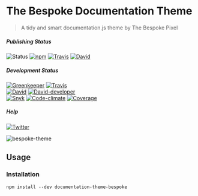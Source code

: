 # The Bespoke Documentation Theme

> A tidy and smart documentation.js theme by The Bespoke Pixel

##### Publishing Status

![Status](https://img.shields.io/badge/status-beta-blue) [![npm](https://img.shields.io/npm/v/documentation-theme-bespoke?logo=npm)](https://www.npmjs.com/package/documentation-theme-bespoke "npm") [![Travis](https://img.shields.io/travis/com/thebespokepixel/documentation-theme-bespoke/master?logo=travis)](https://travis-ci.com/thebespokepixel/documentation-theme-bespoke "Travis") [![David](https://david-dm.org/thebespokepixel/documentation-theme-bespoke/master/status.svg)](https://david-dm.org/thebespokepixel/documentation-theme-bespoke/master "David")   

##### Development Status

[![Greenkeeper](https://badges.greenkeeper.io/thebespokepixel/documentation-theme-bespoke.svg)](https://greenkeeper.io/ "Greenkeeper") [![Travis](https://img.shields.io/travis/com/thebespokepixel/documentation-theme-bespoke/develop?logo=travis)](https://travis-ci.com/thebespokepixel/documentation-theme-bespoke "Travis")  
 [![David](https://david-dm.org/thebespokepixel/documentation-theme-bespoke/develop/status.svg)](https://david-dm.org/thebespokepixel/documentation-theme-bespoke/develop "David") [![David-developer](https://david-dm.org/thebespokepixel/documentation-theme-bespoke/develop/dev-status.svg)](https://david-dm.org/thebespokepixel/documentation-theme-bespoke/develop?type=dev "David-developer")  
 [![Snyk](https://snyk.io/test/github/thebespokepixel/documentation-theme-bespoke/badge.svg)](https://snyk.io/test/github/thebespokepixel/documentation-theme-bespoke "Snyk") [![Code-climate](https://api.codeclimate.com/v1/badges/4ed3614ff0158165f61b/maintainability)](https://codeclimate.com/github/thebespokepixel/documentation-theme-bespoke/maintainability "Code-climate") [![Coverage](https://api.codeclimate.com/v1/badges/4ed3614ff0158165f61b/test_coverage)](https://codeclimate.com/github/thebespokepixel/documentation-theme-bespoke/test_coverage "Coverage")   

##### Help

[![Twitter](https://img.shields.io/twitter/follow/thebespokepixel?style=social)](https://twitter.com/thebespokepixel "Twitter")   

![bespoke-theme][screengrab]


## Usage

### Installation

```shell
npm install --dev documentation-theme-bespoke
```

[screengrab]: https://raw.githubusercontent.com/thebespokepixel/documentation-theme-bespoke/master/media/bespoke-theme.png
